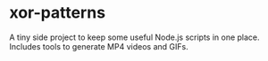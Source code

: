 # xor-patterns
A tiny side project to keep some useful Node.js scripts in one place. Includes tools to generate MP4 videos and GIFs.
